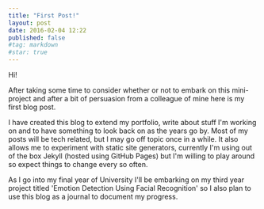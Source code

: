 ```yaml
---
title: "First Post!"
layout: post
date: 2016-02-04 12:22
published: false
#tag: markdown
#star: true
---
```


Hi!

After taking some time to consider whether or not to embark on this mini-project
and after a bit of persuasion from a colleague of mine here is my first blog
post.

I have created this blog to extend my portfolio, write about stuff
I'm working on and to have something to look back on as the years go by.
Most of my posts will be tech related, but I may go off topic
once in a while. It also allows me to experiment with static site generators,
currently I'm using out of the box Jekyll (hosted using GitHub Pages) but I'm
willing to play around so expect things to change every so often.

As I go into my final year of University I'll be embarking on my third year
project titled 'Emotion Detection Using Facial Recognition' so I also plan to
use this blog as a journal to document my progress.
